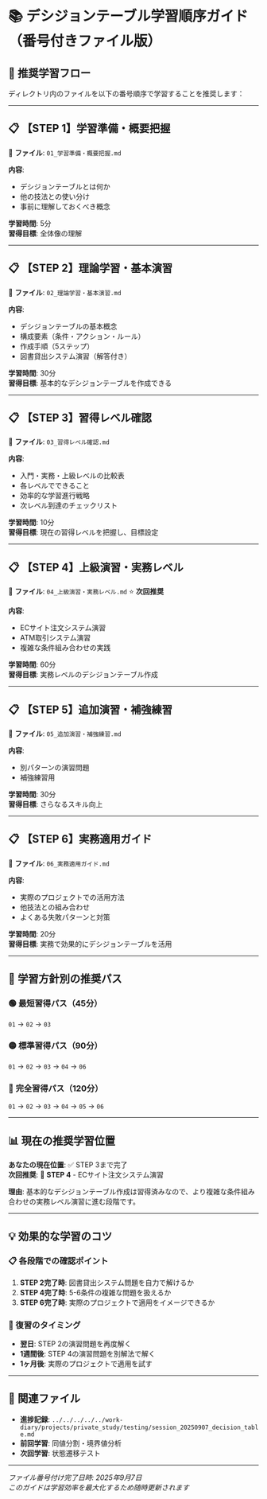 # 📚 デシジョンテーブル学習順序ガイド（番号付きファイル版）

## 🎯 推奨学習フロー

ディレクトリ内のファイルを以下の番号順序で学習することを推奨します：

---

## 📋 【STEP 1】学習準備・概要把握
📁 **ファイル**: `01_学習準備・概要把握.md`

**内容**: 
- デシジョンテーブルとは何か
- 他の技法との使い分け
- 事前に理解しておくべき概念

**学習時間**: 5分  
**習得目標**: 全体像の理解

---

## 📋 【STEP 2】理論学習・基本演習
📁 **ファイル**: `02_理論学習・基本演習.md`

**内容**:
- デシジョンテーブルの基本概念
- 構成要素（条件・アクション・ルール）
- 作成手順（5ステップ）
- 図書貸出システム演習（解答付き）

**学習時間**: 30分  
**習得目標**: 基本的なデシジョンテーブルを作成できる

---

## 📋 【STEP 3】習得レベル確認
📁 **ファイル**: `03_習得レベル確認.md`

**内容**:
- 入門・実務・上級レベルの比較表
- 各レベルでできること
- 効率的な学習進行戦略
- 次レベル到達のチェックリスト

**学習時間**: 10分  
**習得目標**: 現在の習得レベルを把握し、目標設定

---

## 📋 【STEP 4】上級演習・実務レベル
📁 **ファイル**: `04_上級演習・実務レベル.md` ⭐ **次回推奨**

**内容**:
- ECサイト注文システム演習
- ATM取引システム演習
- 複雑な条件組み合わせの実践

**学習時間**: 60分  
**習得目標**: 実務レベルのデシジョンテーブル作成

---

## 📋 【STEP 5】追加演習・補強練習
📁 **ファイル**: `05_追加演習・補強練習.md`

**内容**: 
- 別パターンの演習問題
- 補強練習用

**学習時間**: 30分  
**習得目標**: さらなるスキル向上

---

## 📋 【STEP 6】実務適用ガイド
📁 **ファイル**: `06_実務適用ガイド.md`

**内容**:
- 実際のプロジェクトでの活用方法
- 他技法との組み合わせ
- よくある失敗パターンと対策

**学習時間**: 20分  
**習得目標**: 実務で効果的にデシジョンテーブルを活用

---

## 🎯 学習方針別の推奨パス

### 🟢 **最短習得パス**（45分）
`01` → `02` → `03`

### 🟡 **標準習得パス**（90分）
`01` → `02` → `03` → `04` → `06`

### 🔴 **完全習得パス**（120分）
`01` → `02` → `03` → `04` → `05` → `06`

---

## 📊 現在の推奨学習位置

**あなたの現在位置**: ✅ STEP 3まで完了  
**次回推奨**: 🎯 **STEP 4** - ECサイト注文システム演習

**理由**: 基本的なデシジョンテーブル作成は習得済みなので、より複雑な条件組み合わせの実務レベル演習に進む段階です。

---

## 💡 効果的な学習のコツ

### 📋 各段階での確認ポイント
1. **STEP 2完了時**: 図書貸出システム問題を自力で解けるか
2. **STEP 4完了時**: 5-6条件の複雑な問題を扱えるか
3. **STEP 6完了時**: 実際のプロジェクトで適用をイメージできるか

### 🔄 復習のタイミング
- **翌日**: STEP 2の演習問題を再度解く
- **1週間後**: STEP 4の演習問題を別解法で解く
- **1ヶ月後**: 実際のプロジェクトで適用を試す

---

## 🔗 関連ファイル
- **進捗記録**: `../../../../../work-diary/projects/private_study/testing/session_20250907_decision_table.md`
- **前回学習**: 同値分割・境界値分析
- **次回学習**: 状態遷移テスト

---

*ファイル番号付け完了日時: 2025年9月7日*  
*このガイドは学習効率を最大化するため随時更新されます*
